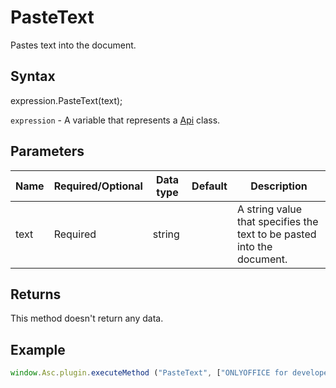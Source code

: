 # PasteText

Pastes text into the document.

## Syntax

expression.PasteText(text);

`expression` - A variable that represents a [Api](../Api.md) class.

## Parameters

| **Name** | **Required/Optional** | **Data type** | **Default** | **Description** |
| ------------- | ------------- | ------------- | ------------- | ------------- |
| text | Required | string |  | A string value that specifies the text to be pasted into the document. |

## Returns

This method doesn't return any data.

## Example

```javascript
window.Asc.plugin.executeMethod ("PasteText", ["ONLYOFFICE for developers"]);
```
